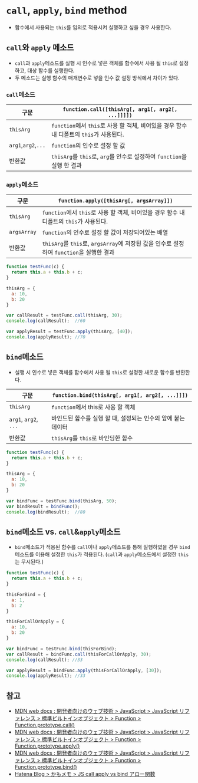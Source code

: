 # `call`, `apply`, `bind` method
- 함수에서 사용되는 `this`를 임의로 적용시켜 실행하고 싶을 경우 사용한다.

## `call`와 `apply` 메소드
- `call`과 `apply`메소드를 실행 시 인수로 넣은 객체를 함수에서 사용 될 `this`로 설정하고, 대상 함수를 실행한다.
- 두 메소드는 실행 함수의 매개변수로 넣을 인수 값 설정 방식에서 차이가 있다.

### `call`메소드

구문 | `function.call([thisArg[, arg1[, arg2[, ...]]]])`
----|---------------------------------------------------
`thisArg` | `function`에서 `this`로 사용 할 객체, 비어있을 경우 함수 내 디폴트의 `this`가 사용된다.
`arg1`,`arg2`,`...` | `function`의 인수로 설정 할 값
반환값 | `thisArg`를 `this`로, `arg`를 인수로 설정하여 `function`을 실행 한 결과

### `apply`메소드

구문 | `function.apply([thisArg[, argsArray]])`
----|------------------------------------------
`thisArg` | `function`에서 `this`로 사용 할 객체, 비어있을 경우 함수 내 디폴트의 `this`가 사용된다.
`argsArray` | `function`의 인수로 설정 할 값이 저장되어있는 배열
반환값 | `thisArg`를 `this`로, `argsArray`에 저장된 값을 인수로 설정하여 `function`을 실행한 결과

```javascript
function testFunc(c) {
  return this.a + this.b + c;
}

thisArg = {
  a: 10,
  b: 20
}

var callResult = testFunc.call(thisArg, 30);
console.log(callResult);  //60

var applyResult = testFunc.apply(thisArg, [40]);
console.log(applyResult); //70
```

## `bind`메소드
- 실행 시 인수로 넣은 객체를 함수에서 사용 될 `this`로 설정한 새로운 함수를 반환한다.

구문 | `function.bind(thisArg[, arg1[, arg2[, ...]]])`
----|----------------------------------------------
`thisArg` | `function`에서 this로 사용 할 객체
`arg1`, `arg2`, `...` | 바인드된 함수를 실행 할 때, 설정되는 인수의 앞에 붙는 데이터
반환값 | `thisArg`를 `this`로 바인딩한 함수

```javascript
function testFunc(c) {
  return this.a + this.b + c;
}

thisArg = {
  a: 10,
  b: 20
}

var bindFunc = testFunc.bind(thisArg, 50);
var bindResult = bindFunc();
console.log(bindResult);  //80
```

## `bind`메소드 vs. `call`&`apply`메소드
- `bind`메소드가 적용된 함수를 `call`이나 `apply`메소드를 통해 실행하였을 경우 `bind`메소드를 이용해 설정한 `this`가 적용된다. (`call`과 `apply`메소드에서 설정한 `this`는 무시된다.)

```javascript
function testFunc(c) {
  return this.a + this.b + c;
}

thisForBind = {
  a: 1,
  b: 2
}

thisForCallOrApply = {
  a: 10,
  b: 20
}

var bindFunc = testFunc.bind(thisForBind);
var callResult = bindFunc.call(thisForCallOrApply, 30);
console.log(callResult); //33

var applyResult = bindFunc.apply(thisForCallOrApply, [30]);
console.log(applyResult); //33
```

## 참고
- [MDN web docs : 開発者向けのウェブ技術 > JavaScript > JavaScript リファレンス > 標準ビルトインオブジェクト > Function > Function.prototype.call()](https://developer.mozilla.org/ja/docs/Web/JavaScript/Reference/Global_Objects/Function/call)
- [MDN web docs : 開発者向けのウェブ技術 > JavaScript > JavaScript リファレンス > 標準ビルトインオブジェクト > Function > Function.prototype.apply()](https://developer.mozilla.org/ja/docs/Web/JavaScript/Reference/Global_Objects/Function/apply)
- [MDN web docs : 開発者向けのウェブ技術 > JavaScript > JavaScript リファレンス > 標準ビルトインオブジェクト > Function > Function.prototype.bind()](https://developer.mozilla.org/ja/docs/Web/JavaScript/Reference/Global_Objects/Function/bind)
- [Hatena Blog > かもメモ > JS call apply vs bind アロー関数](https://chaika.hatenablog.com/entry/2017/04/21/083000)